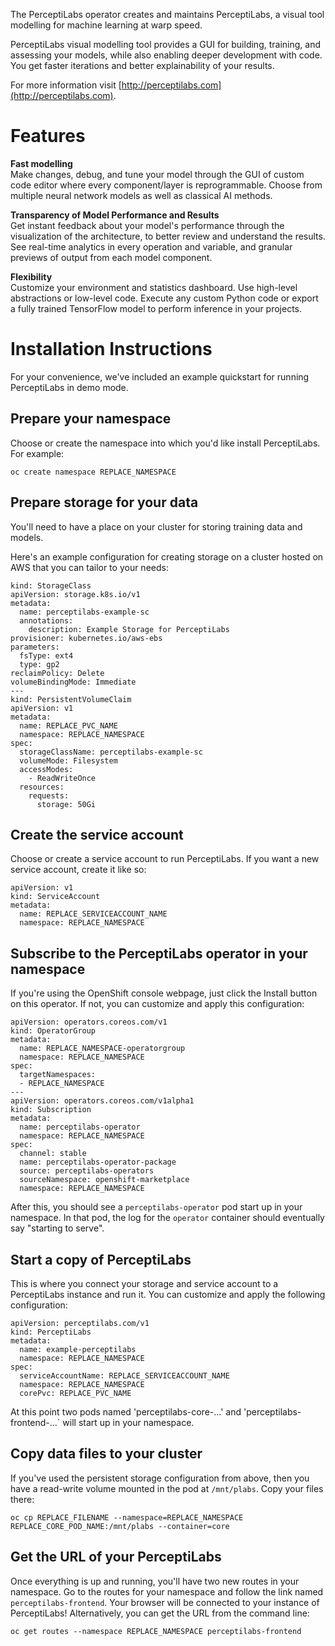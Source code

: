 The PerceptiLabs operator creates and maintains PerceptiLabs, a visual tool modelling for machine learning at warp speed.

PerceptiLabs visual modelling tool provides a GUI for building,
training, and assessing your models, while also enabling deeper
development with code. You get faster iterations and better
explainability of your results.

For more information visit [http://perceptilabs.com](http://perceptilabs.com).

# Features

**Fast modelling**  
Make changes, debug, and tune your model through the GUI of custom code
editor where every component/layer is reprogrammable. Choose from
multiple neural network models as well as classical AI methods.


**Transparency of Model Performance and Results**  
Get instant feedback about your model's performance through the
visualization of the architecture, to better review and understand the
results. See real-time analytics in every operation and variable, and
granular previews of output from each model component.


**Flexibility**  
Customize your environment and statistics dashboard. Use high-level
abstractions or low-level code. Execute any custom Python code or export
a fully trained TensorFlow model to perform inference in your projects.



# Installation Instructions  
For your convenience, we've included an example quickstart for running PerceptiLabs in demo mode.

## Prepare your namespace  
Choose or create the namespace into which you'd like install PerceptiLabs. For example:  
```
oc create namespace REPLACE_NAMESPACE
```

## Prepare storage for your data

You'll need to have a place on your cluster for storing training data and models.

Here's an example configuration for creating storage on a cluster hosted on AWS that you can tailor to your needs:

```
kind: StorageClass
apiVersion: storage.k8s.io/v1
metadata:
  name: perceptilabs-example-sc
  annotations:
    description: Example Storage for PerceptiLabs
provisioner: kubernetes.io/aws-ebs
parameters:
  fsType: ext4
  type: gp2
reclaimPolicy: Delete
volumeBindingMode: Immediate
---
kind: PersistentVolumeClaim
apiVersion: v1
metadata:
  name: REPLACE_PVC_NAME
  namespace: REPLACE_NAMESPACE
spec:
  storageClassName: perceptilabs-example-sc
  volumeMode: Filesystem
  accessModes:
    - ReadWriteOnce
  resources:
    requests:
      storage: 50Gi
```

## Create the service account

Choose or create a service account to run PerceptiLabs. If you want a new service account, create it like so:

```
apiVersion: v1
kind: ServiceAccount
metadata:
  name: REPLACE_SERVICEACCOUNT_NAME
  namespace: REPLACE_NAMESPACE
```

## Subscribe to the PerceptiLabs operator in your namespace

If you're using the OpenShift console webpage, just click the Install button on this operator. If not, you can customize and apply this configuration:

```
apiVersion: operators.coreos.com/v1
kind: OperatorGroup
metadata:
  name: REPLACE_NAMESPACE-operatorgroup
  namespace: REPLACE_NAMESPACE
spec:
  targetNamespaces:
  - REPLACE_NAMESPACE
---
apiVersion: operators.coreos.com/v1alpha1
kind: Subscription
metadata:
  name: perceptilabs-operator
  namespace: REPLACE_NAMESPACE
spec:
  channel: stable
  name: perceptilabs-operator-package
  source: perceptilabs-operators
  sourceNamespace: openshift-marketplace
  namespace: REPLACE_NAMESPACE
```

After this, you should see a `perceptilabs-operator` pod start up in your namespace. In that pod, the log for the `operator` container should eventually say "starting to serve".

## Start a copy of PerceptiLabs

This is where you connect your storage and service account to a PerceptiLabs instance and run it. You can customize and apply the following configuration:

```
apiVersion: perceptilabs.com/v1
kind: PerceptiLabs
metadata:
  name: example-perceptilabs
  namespace: REPLACE_NAMESPACE
spec:
  serviceAccountName: REPLACE_SERVICEACCOUNT_NAME
  namespace: REPLACE_NAMESPACE
  corePvc: REPLACE_PVC_NAME
```

At this point two pods named 'perceptilabs-core-...' and 'perceptilabs-frontend-...` will start up in your namespace.

## Copy data files to your cluster

If you've used the persistent storage configuration from above, then you have a read-write volume mounted in the pod at `/mnt/plabs`. Copy your files there:

```
oc cp REPLACE_FILENAME --namespace=REPLACE_NAMESPACE REPLACE_CORE_POD_NAME:/mnt/plabs --container=core
```

## Get the URL of your PerceptiLabs

Once everything is up and running, you'll have two new routes in your namespace. Go to the routes for your namespace and follow the link named `perceptilabs-frontend`. Your browser will be connected to your instance of PerceptiLabs! Alternatively, you can get the URL from the command line:

```
oc get routes --namespace REPLACE_NAMESPACE perceptilabs-frontend
```


